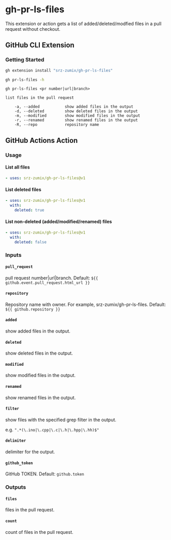 # gh-pr-ls-files

This extension or action gets a list of added/deleted/modfied files in a pull request without checkout.

## GitHub CLI Extension

### Getting Started

```sh
gh extension install "srz-zumix/gh-pr-ls-files"
```

```sh
gh pr-ls-files -h
```

```text
gh pr-ls-files <pr number|url|branch>
    
list files in the pull request

    -a, --added           show added files in the output
    -d, --deleted         show deleted files in the output
    -m, --modified        show modified files in the output
    -r, --renamed         show renamed files in the output
    -R, --repo            repository name
```

## GitHub Actions Action

### Usage

#### List all files

```yaml
- uses: srz-zumix/gh-pr-ls-files@v1
```

#### List deleted files

```yaml
- uses: srz-zumix/gh-pr-ls-files@v1
  with:
    deleted: true
```

#### List non-deleted (added/modified/renamed) files

```yaml
- uses: srz-zumix/gh-pr-ls-files@v1
  with:
    deleted: false
```

### Inputs

#### `pull_request`

pull request number|url|branch. Default: `${{ github.event.pull_request.html_url }}`

#### `repository`

Repository name with owner. For example, srz-zumix/gh-pr-ls-files. Default: `${{ github.repository }}`

#### `added`

show added files in the output.

#### `deleted`

show deleted files in the output.

#### `modified`

show modified files in the output.

#### `renamed`

show renamed files in the output.

#### `filter`

show files with the specified grep filter in the output.

e.g. `".*(\.ino|\.cpp|\.c|\.h|\.hpp|\.hh)$"`

#### `delimiter`

delimiter for the output.

#### `github_token`

GitHub TOKEN. Default: `github.token`

### Outputs

#### `files`

files in the pull request.

#### `count`

count of files in the pull request.
